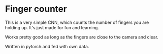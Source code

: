 # Finger counter
This is a very simple CNN, which counts the number of fingers you are holding up. It's just made for fun and learning. 

Works pretty good as long as the fingers are close to the camera and clear.

Written in pytorch and fed with own data.

